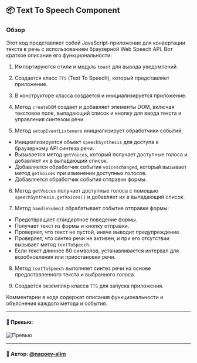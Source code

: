 ## 📦 Text To Speech Component

### Обзор
Этот код представляет собой JavaScript-приложение для конвертации текста в речь с использованием браузерной Web Speech API. Вот краткое описание его функциональности:

1. Импортируются стили и модуль `toast` для вывода уведомлений.

2. Создается класс `TTS` (Text To Speech), который представляет приложение.

3. В конструкторе класса создается и инициализируется приложение.

4. Метод `createDOM` создает и добавляет элементы DOM, включая текстовое поле, выпадающий список и кнопку для ввода текста и управления синтезом речи.

5. Метод `setupEventListeners` инициализирует обработчики событий:
  - Инициализируется объект `speechSynthesis` для доступа к браузерному API синтеза речи.
  - Вызывается метод `getVoices`, который получает доступные голоса и добавляет их в выпадающий список.
  - Добавляется обработчик события `voiceschanged`, который вызывает метод `getVoices` при изменении доступных голосов.
  - Добавляется обработчик события отправки формы.

6. Метод `getVoices` получает доступные голоса с помощью `speechSynthesis.getVoices()` и добавляет их в выпадающий список.

7. Метод `handleSubmit` обрабатывает событие отправки формы:
  - Предотвращает стандартное поведение формы.
  - Получает текст из формы и кнопку отправки.
  - Проверяет, что текст не пустой, иначе выводит предупреждение.
  - Проверяет, что синтез речи не активен, и при его отсутствии вызывает метод `textToSpeech`.
  - Если текст длиннее 80 символов, устанавливается интервал для возобновления или приостановки речи.

8. Метод `textToSpeech` выполняет синтез речи на основе предоставленного текста и выбранного голоса.

9. Создается экземпляр класса `TTS` для запуска приложения.

Комментарии в коде содержат описания функциональности и объяснения каждого метода и события.

---

#### 🌄 Превью:

![Превью](https://lh3.googleusercontent.com/drive-viewer/AITFw-yGlq9tg5uWCnSsk4k8hVEAxJjRZVh5fJYwbbePwjU9YBrwGNcCbEhTU7mFDE9CzobFCG73t2ubG5WORmOqs7tohur_=s1600)


-----

#### 🙌 Автор: [@nagoev-alim](https://github.com/nagoev-alim)

